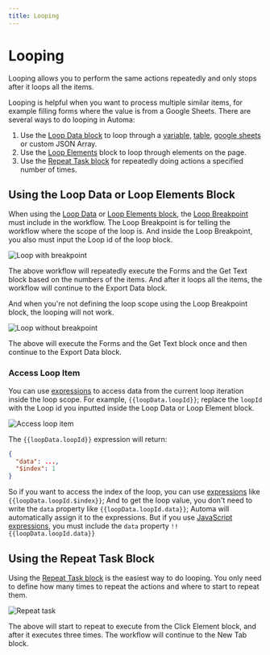 ```yaml
---
title: Looping
---
```


# Looping

Looping allows you to perform the same actions repeatedly and only stops after it loops all the items.

Looping is helpful when you want to process multiple similar items, for example filling forms where the value is from a Google Sheets. There are several ways to do looping in Automa:

1. Use the [Loop Data block](../blocks/loop-data.md) to loop through a [variable](./variables.md), [table](./table.md), [google sheets](../blocks/google-sheets.md) or custom JSON Array.
2. Use the [Loop Elements](../blocks/loop-elements.md) block to loop through elements on the page.
3. Use the [Repeat Task block](../blocks/repeat-task.md) for repeatedly doing actions a specified number of times.

## Using the Loop Data or Loop Elements Block

When using the [Loop Data](../blocks/log-data.md) or [Loop Elements block](../blocks/loop-elements.md), the [Loop Breakpoint](../blocks/loop-breakpoint.md) must include in the workflow. The Loop Breakpoint is for telling the workflow where the scope of the loop is. And inside the Loop Breakpoint, you also must input the Loop id of the loop block.

![Loop with breakpoint](https://s3.ap-southeast-1.amazonaws.com/automa-pub/i/2024/12/02/16ydun-cy.png)

The above workflow will repeatedly execute the Forms and the Get Text block based on the numbers of the items. And after it loops all the items, the workflow will continue to the Export Data block.

And when you're not defining the loop scope using the Loop Breakpoint block, the looping will not work.

![Loop without breakpoint](https://s3.ap-southeast-1.amazonaws.com/automa-pub/i/2024/12/02/16ydun-y8.png)

The above will execute the Forms and the Get Text block once and then continue to the Export Data block.

### Access Loop Item

You can use [expressions](./expressions.md) to access data from the current loop iteration inside the loop scope. For example, <code v-pre>{{loopData.loopId}}</code>; replace the `loopId` with the Loop id you inputted inside the Loop Data or Loop Element block.

![Access loop item](https://s3.ap-southeast-1.amazonaws.com/automa-pub/i/2024/12/02/16yduo-ib.png)

The <code v-pre>{{loopData.loopId}}</code> expression will return:

```json
{
  "data": ...,
  "$index": 1
}
```

So if you want to access the index of the loop, you can use [expressions](./expressions.md) like <code v-pre>{{loopData.loopId.$index}}</code>; And to get the loop value, you don't need to write the `data` property like <code v-pre>{{loopData.loopId.data}}</code>; Automa will automatically assign it to the expressions. But if you use [JavaScript expressions](./expressions.md#javascript-expressions), you must include the `data` property <code v-pre>!!{{loopData.loopId.data}}</code>

## Using the Repeat Task Block

Using the [Repeat Task block](../blocks/repeat-task.md) is the easiest way to do looping. You only need to define how many times to repeat the actions and where to start to repeat them.

![Repeat task](https://s3.ap-southeast-1.amazonaws.com/automa-pub/i/2024/12/02/16yduo-q7.png)

The above will start to repeat to execute from the Click Element block, and after it executes three times. The workflow will continue to the New Tab block.
